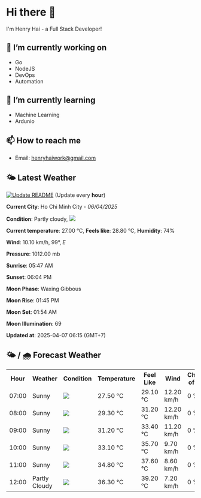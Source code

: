 # Hi there 👋

I'm Henry Hai - a Full Stack Developer!

## 🔭 I’m currently working on

- Go
- NodeJS
- DevOps
- Automation

## 🌱 I’m currently learning

- Machine Learning
- Ardunio

## 📫 How to reach me

- Email: <henryhaiwork@gmail.com>

## 🌤️ Latest Weather
[![Update README](https://github.com/henry0hai/henry0hai/actions/workflows/udpateReadme.yml/badge.svg)](https://github.com/henry0hai/henry0hai/actions/workflows/udpateReadme.yml)
(Update every **hour**)
<!-- CURRENT_WEATHER:START -->
**Current City**: Ho Chi Minh City - *06/04/2025*

**Condition**: Partly cloudy, <img src="https://cdn.weatherapi.com/weather/64x64/day/116.png"/>

**Current temperature**: 27.00 °C, **Feels like**: 28.80 °C, **Humidity**: 74%

**Wind**: 10.10 km/h, 99°, *E*

**Pressure**: 1012.00 mb

**Sunrise**: 05:47 AM

**Sunset**: 06:04 PM

**Moon Phase**: Waxing Gibbous

**Moon Rise**: 01:45 PM

**Moon Set**: 01:54 AM

**Moon Illumination**: 69

**Updated at**: 2025-04-07 06:15 (GMT+7)<!-- CURRENT_WEATHER:END -->

## 🌤️ / 🌧️ Forecast Weather
<!-- FORECAST_WEATHER:START -->
<table>
		<tr>
			<th>Hour</th>
			<th>Weather</th>
			<th>Condition</th>
			<th>Temperature</th>
			<th>Feel Like</th>
			<th>Wind</th>
			<th>Chance of Rain</th>
		</tr>
				<tr>
					<td>07:00</td>
					<td>Sunny</td>
					<td><img src='https://cdn.weatherapi.com/weather/64x64/day/113.png'/></td>
					<td>27.50 °C</td>
					<td>29.10 °C</td>
					<td>12.20 km/h</td>
					<td>0 %</td>
				</tr>
				<tr>
					<td>08:00</td>
					<td>Sunny</td>
					<td><img src='https://cdn.weatherapi.com/weather/64x64/day/113.png'/></td>
					<td>29.30 °C</td>
					<td>31.20 °C</td>
					<td>12.20 km/h</td>
					<td>0 %</td>
				</tr>
				<tr>
					<td>09:00</td>
					<td>Sunny</td>
					<td><img src='https://cdn.weatherapi.com/weather/64x64/day/113.png'/></td>
					<td>31.20 °C</td>
					<td>33.40 °C</td>
					<td>11.20 km/h</td>
					<td>0 %</td>
				</tr>
				<tr>
					<td>10:00</td>
					<td>Sunny</td>
					<td><img src='https://cdn.weatherapi.com/weather/64x64/day/113.png'/></td>
					<td>33.10 °C</td>
					<td>35.70 °C</td>
					<td>9.70 km/h</td>
					<td>0 %</td>
				</tr>
				<tr>
					<td>11:00</td>
					<td>Sunny</td>
					<td><img src='https://cdn.weatherapi.com/weather/64x64/day/113.png'/></td>
					<td>34.80 °C</td>
					<td>37.60 °C</td>
					<td>8.60 km/h</td>
					<td>0 %</td>
				</tr>
				<tr>
					<td>12:00</td>
					<td>Partly Cloudy </td>
					<td><img src='https://cdn.weatherapi.com/weather/64x64/day/116.png'/></td>
					<td>36.30 °C</td>
					<td>39.20 °C</td>
					<td>7.20 km/h</td>
					<td>0 %</td>
				</tr>
</table>
<!-- FORECAST_WEATHER:END -->
